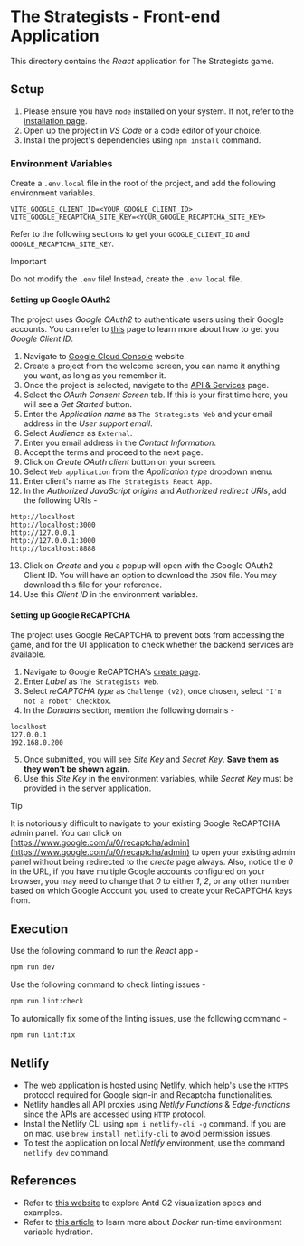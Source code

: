 # The Strategists - Front-end Application

This directory contains the _React_ application for The Strategists game.

## Setup

1. Please ensure you have `node` installed on your system. If not, refer to the [installation page](https://nodejs.org/en/download).
2. Open up the project in _VS Code_ or a code editor of your choice.
3. Install the project's dependencies using `npm install` command.

### Environment Variables

Create a `.env.local` file in the root of the project, and add the following environment variables.

```
VITE_GOOGLE_CLIENT_ID=<YOUR_GOOGLE_CLIENT_ID>
VITE_GOOGLE_RECAPTCHA_SITE_KEY=<YOUR_GOOGLE_RECAPTCHA_SITE_KEY>
```

Refer to the following sections to get your `GOOGLE_CLIENT_ID` and `GOOGLE_RECAPTCHA_SITE_KEY`.

> [!IMPORTANT]
> Do not modify the `.env` file! Instead, create the `.env.local` file.

#### Setting up Google OAuth2

The project uses _Google OAuth2_ to authenticate users using their Google accounts. You can refer to [this](https://developers.google.com/identity/oauth2/web/guides/get-google-api-clientid) page to learn more about how to get you _Google Client ID_.

1. Navigate to [Google Cloud Console](https://console.cloud.google.com/) website.
2. Create a project from the welcome screen, you can name it anything you want, as long as you remember it.
3. Once the project is selected, navigate to the [API & Services](https://console.cloud.google.com/apis/dashboard) page.
4. Select the _OAuth Consent Screen_ tab. If this is your first time here, you will see a _Get Started_ button.
5. Enter the _Application name_ as `The Strategists Web` and your email address in the _User support email_.
6. Select _Audience_ as `External`.
7. Enter you email address in the _Contact Information_.
8. Accept the terms and proceed to the next page.
9. Click on _Create OAuth client_ button on your screen.
10. Select `Web application` from the _Application type_ dropdown menu.
11. Enter client's name as `The Strategists React App`.
12. In the _Authorized JavaScript origins_ and _Authorized redirect URIs_, add the following URIs -

```
http://localhost
http://localhost:3000
http://127.0.0.1
http://127.0.0.1:3000
http://localhost:8888
```

13. Click on _Create_ and you a popup will open with the Google OAuth2 Client ID. You will have an option to download the `JSON` file. You may download this file for your reference.
14. Use this _Client ID_ in the environment variables.

#### Setting up Google ReCAPTCHA

The project uses Google ReCAPTCHA to prevent bots from accessing the game, and for the UI application to check whether the backend services are available.

1. Navigate to Google ReCAPTCHA's [create page](https://www.google.com/u/0/recaptcha/admin/create).
2. Enter _Label_ as `The Strategists Web`.
3. Select _reCAPTCHA type_ as `Challenge (v2)`, once chosen, select `"I'm not a robot" Checkbox`.
4. In the _Domains_ section, mention the following domains -

```
localhost
127.0.0.1
192.168.0.200
```

5. Once submitted, you will see _Site Key_ and _Secret Key_. **Save them as they won't be shown again.**
6. Use this _Site Key_ in the environment variables, while _Secret Key_ must be provided in the server application.

> [!TIP]
> It is notoriously difficult to navigate to your existing Google ReCAPTCHA admin panel. You can click on [https://www.google.com/u/0/recaptcha/admin](https://www.google.com/u/0/recaptcha/admin) to open your existing admin panel without being redirected to the _create_ page always. Also, notice the _0_ in the URL, if you have multiple Google accounts configured on your browser, you may need to change that _0_ to either _1_, _2_, or any other number based on which Google Account you used to create your ReCAPTCHA keys from.

## Execution

Use the following command to run the _React_ app -

```bash
npm run dev
```

Use the following command to check linting issues -

```bash
npm run lint:check
```

To automically fix some of the linting issues, use the following command -

```bash
npm run lint:fix
```

## Netlify

- The web application is hosted using [Netlify](https://netlify.com/), which help's use the `HTTPS` protocol required for Google sign-in and Recaptcha functionalities.
- Netlify handles all API proxies using _Netlify Functions_ & _Edge-functions_ since the APIs are accessed using `HTTP` protocol.
- Install the Netlify CLI using `npm i netlify-cli -g` command. If you are on mac, use `brew install netlify-cli` to avoid permission issues.
- To test the application on local _Netlify_ environment, use the command `netlify dev` command.

## References

- Refer to [this website](https://observablehq.com/@antv/g2-spec) to explore Antd G2 visualization specs and examples.
- Refer to [this article](https://pamalsahan.medium.com/dockerizing-a-react-application-injecting-environment-variables-at-build-vs-run-time-d74b6796fe38) to learn more about _Docker_ run-time environment variable hydration.
